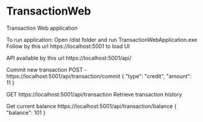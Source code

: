 # TransactionWeb
Transaction Web application

To run application:
Open /dist folder and run TransactionWebApplication.exe
Follow by this url https://localhost:5001 to load UI

API available by this url https://localhost:5001/api/

Commit new transaction
POST - https://localhost:5001/api/transaction/commit
{
  "type": "credit",
  "amount": 11
}

GET https://localhost:5001/api/transaction
Retrieve transaction history

Get current balance
https://localhost:5001/api/transaction/balance
{
    "balance": 101
}

